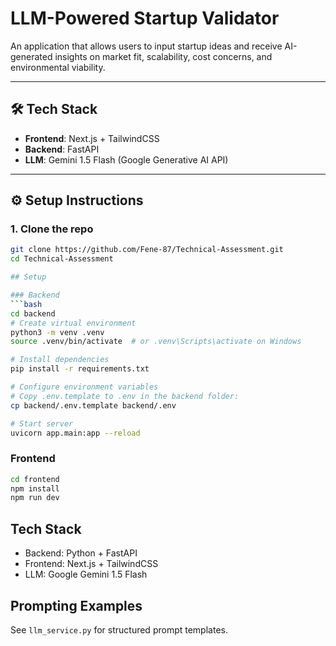 # LLM-Powered Startup Validator

An application that allows users to input startup ideas and receive AI-generated insights on market fit, scalability, cost concerns, and environmental viability.

---

## 🛠 Tech Stack
- **Frontend**: Next.js + TailwindCSS
- **Backend**: FastAPI
- **LLM**: Gemini 1.5 Flash (Google Generative AI API)

---

## ⚙️ Setup Instructions

### 1. Clone the repo
```bash
git clone https://github.com/Fene-87/Technical-Assessment.git
cd Technical-Assessment

## Setup

### Backend
```bash
cd backend
# Create virtual environment
python3 -m venv .venv
source .venv/bin/activate  # or .venv\Scripts\activate on Windows

# Install dependencies
pip install -r requirements.txt

# Configure environment variables
# Copy .env.template to .env in the backend folder:
cp backend/.env.template backend/.env

# Start server
uvicorn app.main:app --reload
```

### Frontend
```bash
cd frontend
npm install
npm run dev
```

## Tech Stack
- Backend: Python + FastAPI
- Frontend: Next.js + TailwindCSS
- LLM: Google Gemini 1.5 Flash

## Prompting Examples
See `llm_service.py` for structured prompt templates.